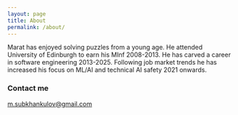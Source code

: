 ```yaml
---
layout: page
title: About
permalink: /about/
---
```


Marat has enjoyed solving puzzles from a young age. He attended University of Edinburgh to earn his MInf 2008-2013. He has carved a career in software engineering 2013-2025. Following job market trends he has increased his focus on ML/AI and technical AI safety 2021 onwards.

### Contact me

[m.subkhankulov@gmail.com](mailto:m.subkhankulov@gmail.com)

